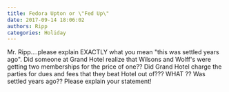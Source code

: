 ```yaml
---
title: Fedora Upton or \"Fed Up\"
date: 2017-09-14 18:06:02
authors: Ripp
categories: Holiday
---
```


 Mr. Ripp....please explain EXACTLY what you mean "this was settled years ago". Did someone at Grand Hotel realize that Wilsons and Wolff's were getting two memberships for the price of one??  Did Grand Hotel charge the parties for dues  and fees that they beat Hotel out of??? WHAT ?? Was settled years ago?? Please explain your statement!